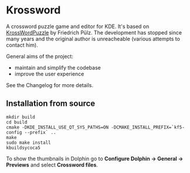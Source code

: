 Krossword
====================
A crossword puzzle game and editor for KDE.
It's based on [KrossWordPuzzle][1] by Friedrich Pülz. The development has stopped since many years and the original author is unreacheable (various attempts to contact him).

General aims of the project:

 - maintain and simplify the codebase
 - improve the user experience

See the Changelog for more details.

Installation from source
------------------------

    mkdir build
    cd build
    cmake -DKDE_INSTALL_USE_QT_SYS_PATHS=ON -DCMAKE_INSTALL_PREFIX=`kf5-config --prefix` ..
    make
    sudo make install
    kbuildsycoca5
    
To show the thumbnails in Dolphin go to **Configure Dolphin -> General -> Previews** and select **Crossword files**.

  [1]: https://store.kde.org/content/show.php/KrossWordPuzzle?content=111726
